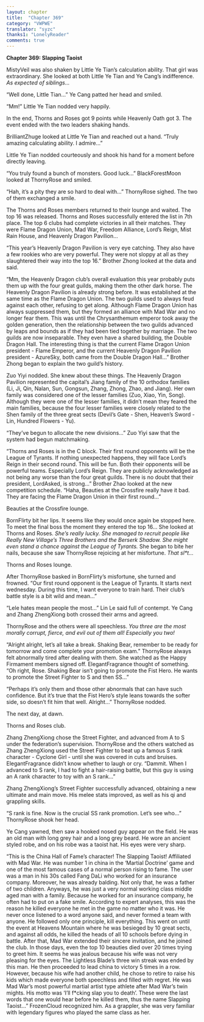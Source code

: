 ```yaml
---
layout: chapter
title:  "Chapter 369"
category: "VWPWE"
translator: "syzc"
thanks1: "LonelyReader"
comments: true
---
```


**Chapter 369: Slapping Taoist**

MistyVeil was also shaken by Little Ye Tian’s calculation ability. That girl was extraordinary. She looked at both Little Ye Tian and Ye Cang’s indifference. *As expected of siblings...*

“Well done, Little Tian...” Ye Cang patted her head and smiled.

“Mm!” Little Ye Tian nodded very happily.

In the end, Thorns and Roses got 9 points while Heavenly Oath got 3. The event ended with the two leaders shaking hands.

BrilliantZhuge looked at Little Ye Tian and reached out a hand. “Truly amazing calculating ability. I admire...”

Little Ye Tian nodded courteously and shook his hand for a moment before directly leaving.

“You truly found a bunch of monsters. Good luck...” BlackForestMoon looked at ThornyRose and smiled.

“Hah, it’s a pity they are so hard to deal with...” ThornyRose sighed. The two of them exchanged a smile.

The Thorns and Roses members returned to their lounge and waited. The top 16 was released. Thorns and Roses successfully entered the list in 7th place. The top 6 clubs had complete victories in all their matches. They were Flame Dragon Union, Mad War, Freedom Alliance, Lord’s Reign, Mist Rain House, and Heavenly Dragon Pavilion...

“This year’s Heavenly Dragon Pavilion is very eye catching. They also have a few rookies who are very powerful. They were not sloppy at all as they slaughtered their way into the top 16.” Brother Zhong looked at the data and said.

“Mm, the Heavenly Dragon club’s overall evaluation this year probably puts them up with the four great guilds, making them the other dark horse. The Heavenly Dragon Pavilion is already strong before. It was established at the same time as the Flame Dragon Union. The two guilds used to always feud against each other, refusing to get along. Although Flame Dragon Union has always suppressed them, but they formed an alliance with Mad War and no longer fear them. This was until the Chrysanthemum emperor took away the golden generation, then the relationship between the two guilds advanced by leaps and bounds as if they had been tied together by marriage. The two guilds are now inseparable. They even have a shared building, the Double Dragon Hall. The interesting thing is that the current Flame Dragon Union president - Flame Emperor, and the current Heavenly Dragon Pavilion president - AzureSky, both came from the Double Dragon Hall...” Brother Zhong began to explain the two guild’s history.

Zuo Yiyi nodded. She knew about these things. The Heavenly Dragon Pavilion represented the capital’s Jiang family of the 10 orthodox families (Li, Ji, Qin, Nalan, Sun, Gongsun, Zhang, Zhong, Zhao, and Jiang). Her own family was considered one of the lesser families (Zuo, Xiao, Yin, Song). Although they were one of the lesser families, it didn’t mean they feared the main families, because the four lesser families were closely related to the Shen family of the three great sects (Devil’s Gate - Shen, Heaven’s Sword - Lin, Hundred Flowers - Yu).

“They’ve begun to allocate the new divisions...” Zuo Yiyi saw that the system had begun matchmaking.

“Thorns and Roses is in the C block. Their first round opponents will be the League of Tyrants. If nothing unexpected happens, they will face Lord’s Reign in their second round. This will be fun. Both their opponents will be powerful teams. Especially Lord’s Reign. They are publicly acknowledged as not being any worse than the four great guilds. There is no doubt that their president, LordAsked, is strong...” Brother Zhao looked at the new competition schedule. “Haha, Beauties at the Crossfire really have it bad. They are facing the Flame Dragon Union in their first round...”

Beauties at the Crossfire lounge.

BornFlirty bit her lips. It seems like they would once again be stopped here. To meet the final boss the moment they entered the top 16… She looked at Thorns and Roses. *She’s really lucky. She managed to recruit people like Really New Village’s Three Brothers and the Berserk Shadow. She might even stand a chance against the League of Tyrants.* She began to bite her nails, because she saw ThornyRose rejoicing at her misfortune. *That sl\*t...*

Thorns and Roses lounge.

After ThornyRose basked in BornFlirty’s misfortune, she turned and frowned. “Our first round opponent is the League of Tyrants. It starts next wednesday. During this time, I want everyone to train hard. Their club’s battle style is a bit wild and mean...”

“Lele hates mean people the most...” Lin Le said full of contempt. Ye Cang and Zhang ZhengXiong both crossed their arms and agreed.

ThornyRose and the others were all speechless. *You three are the most morally corrupt, fierce, and evil out of them all! Especially you two!*

“Alright alright, let’s all take a break. Shaking Bear, remember to be ready for tomorrow and come complete your promotion exam.” ThornyRose always felt abnormally tired after dealing with them. She watched as the Happy Firmament members signed off. ElegantFragrance thought of something. “Oh right, Rose. Shaking Bear isn’t going to promote the Fist Hero. He wants to promote the Street Fighter to S and then SS...”

“Perhaps it’s only them and those other abnormals that can have such confidence. But it’s true that the Fist Hero’s style leans towards the softer side, so doesn’t fit him that well. Alright...” ThornyRose nodded.

The next day, at dawn.

Thorns and Roses club.

Zhang ZhengXiong chose the Street Fighter, and advanced from A to S under the federation’s supervision. ThornyRose and the others watched as Zhang ZhengXiong used the Street Fighter to beat up a famous S rank character - Cyclone Girl - until she was covered in cuts and bruises. ElegantFragrance didn’t know whether to laugh or cry. “Dammit. When I advanced to S rank, I had to fight a hair-raising battle, but this guy is using an A rank character to toy with an S rank...”

Zhang ZhengXiong’s Street Fighter successfully advanced, obtaining a new ultimate and main move. His melee stats improved, as well as his qi and grappling skills. 

“S rank is fine. Now is the crucial SS rank promotion. Let’s see who...” ThornyRose shook her head.

Ye Cang yawned, then saw a hooked nosed guy appear on the field. He was an old man with long grey hair and a long grey beard. He wore an ancient styled robe, and on his robe was a taoist hat. His eyes were very sharp.

“This is the China Hall of Fame’s character! The Slapping Taoist! Affiliated with Mad War. He was number 1 in china in the ‘Martial Doctrine’ game and one of the most famous cases of a normal person rising to fame. The user was a man in his 30s called Fang DaLi who worked for an insurance company. Moreover, he was already balding. Not only that, he was a father of two children. Anyways, he was just a very normal working class middle aged man with a family. Because he worked for an insurance company, he often had to put on a fake smile. According to expert analyses, this was the reason he killed everyone he met in the game no matter who it was. He never once listened to a word anyone said, and never formed a team with anyone. He followed only one principle, kill everything. This went on until the event at Heavens Mountain where he was besieged by 10 great sects, and against all odds, he killed the heads of all 10 schools before dying in battle. After that, Mad War extended their sincere invitation, and he joined the club. In those days, even the top 10 beauties died over 20 times trying to greet him. It seems he was jealous because his wife was not very pleasing for the eyes. The Lightless Blade’s three win streak was ended by this man. He then proceeded to lead china to victory 5 times in a row. However, because his wife had another child, he chose to retire to raise his kids which made everyone both speechless and filled with regret. He was Mad War’s most powerful martial artist type athlete after Mad War’s twin mights. His motto was ‘I’ll f\*cking slap you to death’. These were the last words that one would hear before he killed them, thus the name Slapping Taoist...” FrozenCloud recognized him. As a grappler, she was very familiar with legendary figures who played the same class as her.
